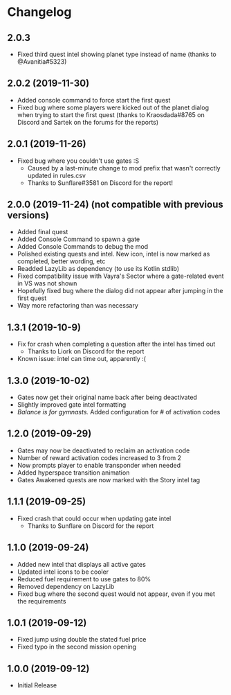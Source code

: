 # Changelog

## 2.0.3

- Fixed third quest intel showing planet type instead of name (thanks to @Avanitia#5323)

## 2.0.2 (2019-11-30)

- Added console command to force start the first quest
- Fixed bug where some players were kicked out of the planet dialog when trying to start
 the first quest (thanks to Kraosdada#8765 on Discord and Sartek on the forums for the reports)

## 2.0.1 (2019-11-26)

- Fixed bug where you couldn't use gates :S
    - Caused by a last-minute change to mod prefix that wasn't correctly updated in rules.csv
    - Thanks to Sunflare#3581 on Discord for the report!

## 2.0.0 (2019-11-24) (not compatible with previous versions)

- Added final quest
- Added Console Command to spawn a gate
- Added Console Commands to debug the mod
- Polished existing quests and intel. New icon, intel is now marked as completed, better wording, etc
- Readded LazyLib as dependency (to use its Kotlin stdlib)
- Fixed compatibility issue with Vayra's Sector where a gate-related event in VS was not shown
- Hopefully fixed bug where the dialog did not appear after jumping in the first quest
- Way more refactoring than was necessary

## 1.3.1 (2019-10-9)

- Fix for crash when completing a question after the intel has timed out
    - Thanks to Liork on Discord for the report
- Known issue: intel can time out, apparently :(

## 1.3.0 (2019-10-02)

- Gates now get their original name back after being deactivated
- Slightly improved gate intel formatting
- _Balance is for gymnasts._ Added configuration for # of activation codes

## 1.2.0 (2019-09-29)

- Gates may now be deactivated to reclaim an activation code
- Number of reward activation codes increased to 3 from 2
- Now prompts player to enable transponder when needed
- Added hyperspace transition animation
- Gates Awakened quests are now marked with the Story intel tag

## 1.1.1 (2019-09-25)
- Fixed crash that could occur when updating gate intel 
    - Thanks to Sunflare on Discord for the report

## 1.1.0 (2019-09-24)

- Added new intel that displays all active gates
- Updated intel icons to be cooler
- Reduced fuel requirement to use gates to 80%
- Removed dependency on LazyLib
- Fixed bug where the second quest would not appear, even if you met the requirements

## 1.0.1 (2019-09-12)

- Fixed jump using double the stated fuel price
- Fixed typo in the second mission opening

## 1.0.0 (2019-09-12)

- Initial Release
